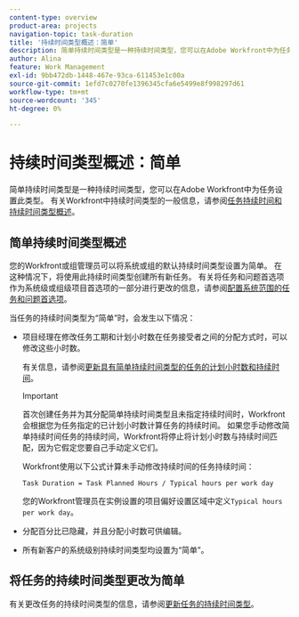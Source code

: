 ```yaml
---
content-type: overview
product-area: projects
navigation-topic: task-duration
title: '持续时间类型概述：简单'
description: 简单持续时间类型是一种持续时间类型，您可以在Adobe Workfront中为任务设置此类型。 有关Workfront中持续时间类型的一般信息，请参阅任务持续时间和持续时间类型概述。
author: Alina
feature: Work Management
exl-id: 9bb472db-1448-467e-93ca-611453e1c00a
source-git-commit: 1efd7c0270fe1396345cfa6e5499e8f998297d61
workflow-type: tm+mt
source-wordcount: '345'
ht-degree: 0%

---
```


# 持续时间类型概述：简单

简单持续时间类型是一种持续时间类型，您可以在Adobe Workfront中为任务设置此类型。 有关Workfront中持续时间类型的一般信息，请参阅[任务持续时间和持续时间类型概述](../../../manage-work/tasks/taskdurtn/task-duration-and-duration-type.md)。

## 简单持续时间类型概述

您的Workfront或组管理员可以将系统或组的默认持续时间类型设置为简单。 在这种情况下，将使用此持续时间类型创建所有新任务。 有关将任务和问题首选项作为系统级或组级项目首选项的一部分进行更改的信息，请参阅[配置系统范围的任务和问题首选项](../../../administration-and-setup/set-up-workfront/configure-system-defaults/set-task-issue-preferences.md)。

当任务的持续时间类型为“简单”时，会发生以下情况：

* 项目经理在修改任务工期和计划小时数在任务接受者之间的分配方式时，可以修改这些小时数。

  有关信息，请参阅[更新具有简单持续时间类型的任务的计划小时数和持续时间](../../../manage-work/tasks/taskdurtn/update-planned-hours-duration-for-simple-duration-task.md)。

  >[!IMPORTANT]
  >
  >首次创建任务并为其分配简单持续时间类型且未指定持续时间时，Workfront会根据您为任务指定的已计划小时数计算任务的持续时间。 如果您手动修改简单持续时间任务的持续时间，Workfront将停止将计划小时数与持续时间匹配，因为它假定您要自己手动定义它们。
  >
  >Workfront使用以下公式计算未手动修改持续时间的任务持续时间：
  >
  > `Task Duration = Task Planned Hours / Typical hours per work day`
  >
  >您的Workfront管理员在实例设置的项目偏好设置区域中定义`Typical hours per work day`。

* 分配百分比已隐藏，并且分配小时数可供编辑。
* 所有新客户的系统级别持续时间类型均设置为“简单”。

## 将任务的持续时间类型更改为简单

有关更改任务的持续时间类型的信息，请参阅[更新任务的持续时间类型](../../../manage-work/tasks/taskdurtn/update-duration-type-of-task.md)。

<!--
<p data-mc-conditions="QuicksilverOrClassic.Draft mode">(NOTE: replaced with new article linked above)</p>
-->

<!--
<ol data-mc-conditions="QuicksilverOrClassic.Draft mode">
<li value="1">Go to a task for which you want to change the Duration Type.</li>
<li value="2"> <p data-mc-conditions="QuicksilverOrClassic.Quicksilver">Click <strong>Task Details</strong> in the left panel, then in the Overview area double click <strong>Duration Type</strong>. </p> </li>
<li value="3"> <p>Select <strong>Simple</strong> from the drop-down menu.</p> </li>
<li value="4">Click <strong>Save</strong> <strong>Changes</strong><strong>.</strong></li>
</ol>
-->
